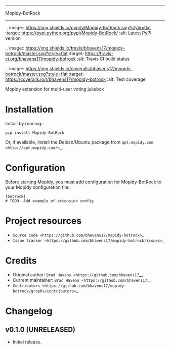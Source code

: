 ****************************
Mopidy-BotRock
****************************

.. image:: https://img.shields.io/pypi/v/Mopidy-BotRock.svg?style=flat
    :target: https://pypi.python.org/pypi/Mopidy-BotRock/
    :alt: Latest PyPI version

.. image:: https://img.shields.io/travis/bhavens17/mopidy-botrock/master.svg?style=flat
    :target: https://travis-ci.org/bhavens17/mopidy-botrock
    :alt: Travis CI build status

.. image:: https://img.shields.io/coveralls/bhavens17/mopidy-botrock/master.svg?style=flat
   :target: https://coveralls.io/r/bhavens17/mopidy-botrock
   :alt: Test coverage

Mopidy extension for multi-user voting jukebox


Installation
============

Install by running::

    pip install Mopidy-BotRock

Or, if available, install the Debian/Ubuntu package from `apt.mopidy.com
<http://apt.mopidy.com/>`_.


Configuration
=============

Before starting Mopidy, you must add configuration for
Mopidy-BotRock to your Mopidy configuration file::

    [botrock]
    # TODO: Add example of extension config


Project resources
=================

- `Source code <https://github.com/bhavens17/mopidy-botrock>`_
- `Issue tracker <https://github.com/bhavens17/mopidy-botrock/issues>`_


Credits
=======

- Original author: `Brad Havens <https://github.com/bhavens17`__
- Current maintainer: `Brad Havens <https://github.com/bhavens17`__
- `Contributors <https://github.com/bhavens17/mopidy-botrock/graphs/contributors>`_


Changelog
=========

v0.1.0 (UNRELEASED)
----------------------------------------

- Initial release.
